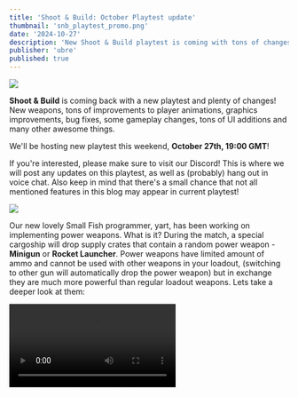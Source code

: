 ```yaml
---
title: 'Shoot & Build: October Playtest update'
thumbnail: 'snb_playtest_promo.png'
date: '2024-10-27'
description: 'New Shoot & Build playtest is coming with tons of changes!'
publisher: 'ubre'
published: true
---
```


<Img src="snb_playtest_promo.png" />

**Shoot & Build** is coming back with a new playtest and plenty of changes! New weapons, tons of improvements to player animations, graphics improvements,
bug fixes, some gameplay changes, tons of UI additions and many other awesome things.

<Heading title="Playtest" />

We'll be hosting new playtest this weekend, <b>October 27th, 19:00 GMT</b>!

If you're interested, please make sure to visit our Discord! This is where we will post any updates on this playtest, as well
as (probably) hang out in voice chat. Also keep in mind that there's a small chance that not all mentioned features in this blog 
may appear in current playtest! 

<Heading title="Power Weapons" caption="by yart & wheatleymf" />
<Img src="powerweapons.png" />

Our new lovely Small Fish programmer, yart, has been working on implementing power weapons. What is it? During the match, a special cargoship will
drop supply crates that contain a random power weapon - <b>Minigun</b> or <b>Rocket Launcher</b>. Power weapons have limited amount of ammo and cannot be used
with other weapons in your loadout, (switching to other gun will automatically drop the power weapon) but in exchange they are much
more powerful than regular loadout weapons. Lets take a deeper look at them:

<Heading h="h3" title="Rocket Launcher" />
<Video src="rocketlauncher.mp4" />

<b>Rocket Launcher</b> is pretty self-explanatory! It shoots rockets! And also pretty destructive, making it
a very efficient tool to destroy enemy buildings. Rocket Launcher has a special zooming scope, which you must use before firing a rocket. Projectile is pretty slow, but explosion radius is much greater than from any other explosive in the game. Also, if you liked rocket jumping in other multiplayer games, we highly recommend you try doing it.
<Video src="rocketjump.mp4" />

<Heading h="h3" title="Minigun" />

<b>Minigun</b> is a deadly weapon up close, and still pretty intimidating at distance. It takes some time before firing, but in right hands it can easily wipe out
the entire area. Keep in mind that you'll be slower during revving up/firing state, and it has a big aimcone which makes it less effective against players
standing far away from you!

<Heading title="New Weapons (WIP)" caption="by wheatleymf" />
<Img src="newguns.png" />
These guns were sitting in game assets since early development days but weren't implemented. Now, you can try them out! Sounds are not final, however
this should be enough for now. We will listen to the feedback and adjust weapons accordingly. 
(at the moment of writing this blog, loadout selection menu isn't implemented yet but hopefully will be ready until 27th. if it isn't, we're sorry!)

- Assault Rifle
- Heavy Machine Gun
- Shotgun

<Heading title="Landmines" caption="by wheatleymf" />
<Img src="landmines.png" />

This week I have implemented landmines. They work like... landmines. If you step on an enemy landmine, you'll have a chance to break it by using your shovel.
(you can try using guns as well! but it may not end well) If you try stepping away, it will blow up, killing everyone else in the radius. If there are any other 
landmines in proximity radius, they will explode too, causing a chain reaction. 

After deploying a landmine, it will activate in one second. If you're playing a team-based gamemode, landmines will be painted by a team-specific color, so you can know 
which landmines are placed by teammates. You can't break, trigger or blow up team landmines. They also will automatically decay in 3 minutes after deploying, which 
means that you can't fill an entire map with landmines. 

Currently players have 3 landmines to place, and you cannot place more than 5 landmines in world. This means that you have to destroy/blow up existing landmines 
you've placed before deploying new ones. 

All features listed here are "work in progress", so I'll correct anything for future playtests depending on how it goes this weekend. 
Also keep in mind that I'm not a very experienced programmer, so expect tons of weird bugs with them! 

<Heading title="Player controller rework" caption="by ubre" />

Players disliked the old character controller, especially block climbing, so I shrimplemented the [Shrimple Character Controller](https://sbox.game/fish/scc)

The first thing I focused on was block climbing. The faster you move, the faster you'll be able to climb blocks, so it's _less_ annoying when sprinting and not jarring when crouching. It also uses the same logic as step climbing, making it more reliable. Plus you'll be able to climb blocks even in mid-air, which means parkour noobs don't have to fear for their lives.

Other than tweaking acceleration and jump, I was forced by our animator to make walking much slower compared to sprinting. If you have any complaints direct them to @Grodbert on Discord.

<Heading title="Health Regeneration" caption="by yart" />
Players now will slowly regenerate health if their HP is below 60. This will start taking effect if you haven't received any damage recently.

<Heading title="Medkits" caption="by wheatleymf" />
<Video src="medkits.mp4" />

I've also added respawnable medkits. Just approach them and they will restore 50 HP. Currently our system for spawnable weapons/medkits isn't complete 
so this may or may not appear in the playtest. It depends on how hard we want to hack this stuff into upcoming playtest before we've updated our internal 
map definition system. 

<Heading title="Grenade Animations" caption="by ceitine & wheatleymf" />
<Video src="grenades.mp4" />

Now throwing a grenade isn't just an instant thing, it has a proper viewmodel animation. If you decide to hold your grenade, there'll be a proper UI showing how much time is left before it blows up in your hand. This may appear as a nerf, but in exchange grenades now have a larger explosion radius.

<Heading title="Viewmodel animations" caption="by matek" />
<Video src="viewmodel.mp4" />

I find that procedural animations for view models are extremely important for first person games. It adds a layer of polish and fluidity to the view models that is essential. You'll notice that when you look around, jump, crouch, sprint, etc. all of these are procedurally done.

<Heading title="User Interface" caption="by matek" />
<ImageCollage images={["lobbies.jpg", "settings.jpg"]} />

I've been working through the mockups that wheatley has designed and implementing them. We have some interesting settings this time around allowing for the adjustment of view distance, FOV, "retro mode" and colorblind options.

<Heading title="Chat Improvements" caption="by wheatleymf" />
<Video src="chat.mp4" />

Chat was looking pretty unfinished during previous playtests, but now it's pretty much complete. I've updated the visuals and implemented team chat, so you can communicate with your team now. Press <b>TAB</b> to cycle between global/team chats.

<Heading title="Headshot Gore" caption="by yart" />
<Video src="headshot_gore_2.mp4" />
Now headshots will result in enemy's head blowing up if that shot was fatal.

<Heading title="Player Animations" caption="by Grodbert" />
Hello my name is Grodbert. Players now have proper animations! They properly hold weapons in their hands, they have animations when reloading, and they have unique animation when sprinting.

<Heading title="Water Shader Improvements" caption="by wheatleymf" />
<Video src="watah.mp4" />

This wasn't absolutely necessary, but I've made bunch of changes to water shader. It now has proper reflections, nicer normals, better foam rendering,
and colors should be a bit more fancy in general. You probably won't even notice it unless you play on a map with plenty of water, but who cares! Also, previously we were generating an unnecessarily dense water plane mesh - now it's been optimized.

<Heading title="Retro Mode" caption="by wheatleymf" />
<Video src="retromode.mp4" />
If you don't like modern graphics (or performance isn't looking good for you), you can now try retro mode! I've tried to make it look like original Ace of Spades
 as much as possible, but understandably there'll be some difference. It takes away all fancy s&box graphics features and just renders everything flat, also
 adds "classic" screen space fog.

<Heading title="Better Aiming" caption="by yart" />
<Video src="aiming.mp4" />
Weapons now offset to center properly when you're aiming.

<Heading title="Colorblind Filters" caption="by wheatleymf" />
<Video src="colorblind.mp4" />
I've added colorblind filters for deuteranopia, protanopia and tritanopia. It's available in graphics settings. Our games always lacked some accessibility features,
so this is a first little step towards them. In near future there'll be also brightness/contrast correction available.

<Heading title="Weapon Gameplay Changes" caption="by wheatleymf" />
After receiving the feedback on Kar98k and SMG during last playtest, I've made bunch of changes to these guns:
<Heading title="Kar98k" h="h3" />

- Kar98 has now a different sound, more punchy and loud
- Kar98 now leaves a tracer that stays in the air for much longer than from other guns
- Some little animation flow adjustments

<Heading title="SMG" h="h3" />

- Improved SMG animations flow, especially for reloading. Reloading now takes less time
- Shortened SMG deploy time

<Heading title="Visual Effects" caption="by wheatleymf" />

- Added explosion effect. Looks more fancy and noticeable
- Added muzzleflash effect for weapons
- Added postprocessing effect when receiving damage
- Added eject shells when firing a gun

<Heading title="What's Next?" />
We've done some good progress, although admittedly early October was pretty slow. Game is shaping up pretty well and hopefully we will be able to host
new playtest very soon. We have more cool stuff in development, so stay tuned! 

<Heading title="Misc Changes" />
There are even more changes, but they're pretty small so here's a list:

- Plenty of bug fixes! Most of them were spot during previous playtest, so thank you everyone who was there.
- Added player ragdolls after they die
- Green team is now Red. Now it's Red vs. Blue...
- Reduced air acceleration
- Added footsteps
- Reduced mesh density of a water plane
- Implemented damage indicator
- [Editor] Added "You Can Do It!" library to motivate devs
- [Editor] Removed "You Can Do It!" library (original commit: "Remove virus and unblock ceitine")
